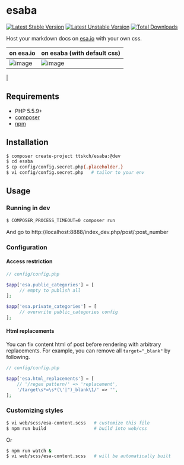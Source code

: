 # esaba

[![Latest Stable Version](https://poser.pugx.org/ttskch/esaba/v/stable?format=flat-square)](https://packagist.org/packages/ttskch/esaba)
[![Latest Unstable Version](https://poser.pugx.org/ttskch/esaba/v/unstable?format=flat-square)](https://packagist.org/packages/ttskch/esaba)
[![Total Downloads](https://poser.pugx.org/ttskch/esaba/downloads?format=flat-square)](https://packagist.org/packages/ttskch/esaba)

Host your markdown docs on [esa.io]() with your own css.

| on esa.io | on esaba (with default css) |
| --- | --- |
| ![image](https://user-images.githubusercontent.com/4360663/31591393-2a4d6726-b25a-11e7-8959-d386a8085fc1.png) | ![image](https://user-images.githubusercontent.com/4360663/31598235-727b3c58-b287-11e7-92ec-170972d68469.png)
 |

## Requirements

- PHP 5.5.9+
- [composer](https://getcomposer.org/)
- [npm](https://www.npmjs.com/)

## Installation

```bash
$ composer create-project ttskch/esaba:@dev
$ cd esaba
$ cp config/config.secret.php{.placeholder,}
$ vi config/config.secret.php   # tailor to your env
```

## Usage

### Running in dev

```bash
$ COMPOSER_PROCESS_TIMEOUT=0 composer run
```

And go to http://localhost:8888/index_dev.php/post/:post_number

### Configuration

#### Access restriction

```php
// config/config.php

$app['esa.public_categories'] = [
     // empty to publish all
];

$app['esa.private_categories'] = [
     // overwrite public_categories config
];
```

#### Html replacements

You can fix content html of post before rendering with arbitrary replacements. For example, you can remove all `target="_blank"` by following.

```php
// config/config.php

$app['esa.html_replacements'] = [
    // '/regex pattern/' => 'replacement',
    '/target\s*=\s*(\'|")_blank\1/' => '',
];
```

### Customizing styles

```bash
$ vi web/scss/esa-content.scss   # customize this file
$ npm run build                  # build into web/css
```

Or

```bash
$ npm run watch &
$ vi web/scss/esa-content.scss   # will be automatically built
```

